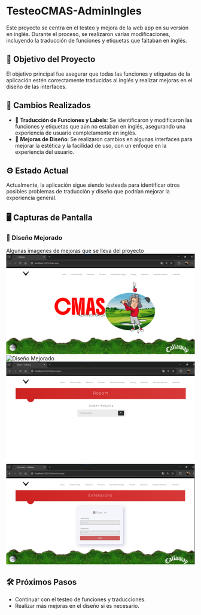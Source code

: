 # TesteoCMAS-AdminIngles

Este proyecto se centra en el testeo y mejora de la web app en su versión en inglés. Durante el proceso, se realizaron varias modificaciones, incluyendo la traducción de funciones y etiquetas que faltaban en inglés.

## 📌 Objetivo del Proyecto
El objetivo principal fue asegurar que todas las funciones y etiquetas de la aplicación estén correctamente traducidas al inglés y realizar mejoras en el diseño de las interfaces.

## 🚀 Cambios Realizados
- 🔄 **Traducción de Funciones y Labels**: Se identificaron y modificaron las funciones y etiquetas que aún no estaban en inglés, asegurando una experiencia de usuario completamente en inglés.
- 🎨 **Mejoras de Diseño**: Se realizaron cambios en algunas interfaces para mejorar la estética y la facilidad de uso, con un enfoque en la experiencia del usuario.

## ⚙️ Estado Actual
Actualmente, la aplicación sigue siendo testeada para identificar otros posibles problemas de traducción y diseño que podrían mejorar la experiencia general.

## 🖥️ Capturas de Pantalla
### 📍 Diseño Mejorado
Algunas imagenes de mejoras que se lleva del proyecto
![Diseño Mejorado](https://github.com/AxelOrtizzz/TesteoCMAS-AdminIngles/blob/main/assets/Principal.png)
![Diseño Mejorado]((https://github.com/AxelOrtizzz/TesteoCMAS-AdminIngles/blob/main/assets/Diseno1.png))
![Diseño Mejorado](https://github.com/AxelOrtizzz/TesteoCMAS-AdminIngles/blob/main/assets/Diseno2.png)
![Diseño Mejorado](https://github.com/AxelOrtizzz/TesteoCMAS-AdminIngles/blob/main/assets/Diseno3.png)


## 🛠️ Próximos Pasos
- Continuar con el testeo de funciones y traducciones.
- Realizar más mejoras en el diseño si es necesario.

